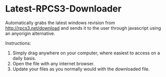 # Latest-RPCS3-Downloader
Automatically grabs the latest windows revision from http://rpcs3.net/download and sends it to the user through javascript using an anyorigin alternative.

Instructions:
 1. Simply drag anywhere on your computer, where easiest to access on a daily basis.
 2. Open the file with any internet browser.
 3. Update your files as you normally would with the downloaded file.
